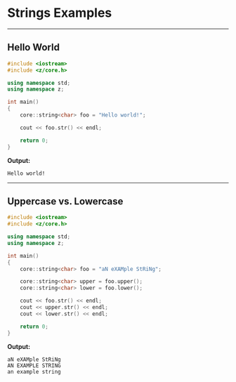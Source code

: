 # Strings Examples
----------------------


## Hello World

```cpp
#include <iostream>
#include <z/core.h>

using namespace std;
using namespace z;

int main()
{
    core::string<char> foo = "Hello world!";

    cout << foo.str() << endl;

    return 0;
}
```

**Output:**
```
Hello world!
```

-----------------------------
## Uppercase vs. Lowercase

```cpp
#include <iostream>
#include <z/core.h>

using namespace std;
using namespace z;

int main()
{
    core::string<char> foo = "aN eXAMple StRiNg";

    core::string<char> upper = foo.upper();
    core::string<char> lower = foo.lower();

    cout << foo.str() << endl;
    cout << upper.str() << endl;
    cout << lower.str() << endl;

    return 0;
}
```

**Output:**
```
aN eXAMple StRiNg
AN EXAMPLE STRING
an example string
```
